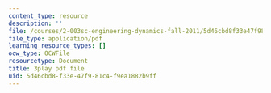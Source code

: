 ```yaml
---
content_type: resource
description: ''
file: /courses/2-003sc-engineering-dynamics-fall-2011/5d46cbd8f33e47f981c4f9ea1882b9ff_wzEqF_UQkks.pdf
file_type: application/pdf
learning_resource_types: []
ocw_type: OCWFile
resourcetype: Document
title: 3play pdf file
uid: 5d46cbd8-f33e-47f9-81c4-f9ea1882b9ff
---
```


